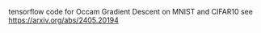 tensorflow code for Occam Gradient Descent on MNIST and CIFAR10
see https://arxiv.org/abs/2405.20194
